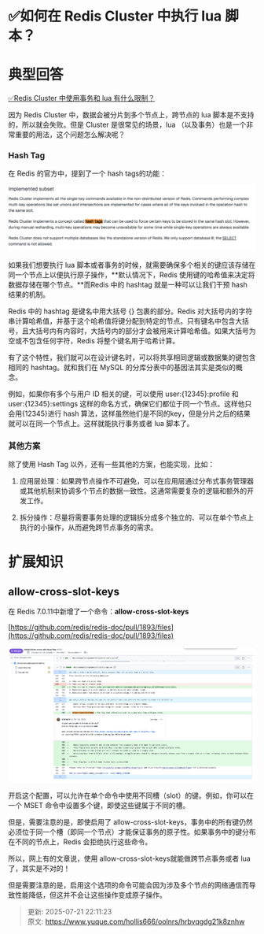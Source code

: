 # ✅如何在 Redis Cluster 中执行 lua 脚本？

# 典型回答
[✅Redis Cluster 中使用事务和 lua 有什么限制？](https://www.yuque.com/hollis666/oolnrs/zb66y7he56otikqs)



因为 Redis  Cluster 中，数据会被分片到多个节点上，跨节点的 lua 脚本是不支持的，所以就会失败。但是 Cluster 是很常见的场景，lua （以及事务）也是一个非常重要的用法，这个问题怎么解决呢？



### Hash Tag


在 Redis 的官方中，提到了一个 hash tags的功能：



![1716003544630-fb56821b-49a0-4f76-9fa6-88dd0d2fd617.png](./img/jc7MSUDziDC09qPc/1716003544630-fb56821b-49a0-4f76-9fa6-88dd0d2fd617-421757.png)



如果我们想要执行 lua 脚本或者事务的时候，就需要确保多个相关的键应该存储在同一个节点上以便执行原子操作，**默认情况下，Redis 使用键的哈希值来决定将数据存储在哪个节点。**而Redis 中的 hashtag 就是一种可以让我们干预 hash 结果的机制。



Redis 中的 hashtag 是键名中用大括号 {} 包裹的部分。Redis 对大括号内的字符串计算哈希值，并基于这个哈希值将键分配到特定的节点。只有键名中包含大括号，且大括号内有内容时，大括号内的部分才会被用来计算哈希值。如果大括号为空或不包含任何字符，Redis 将整个键名用于哈希计算。



有了这个特性，我们就可以在设计键名时，可以将共享相同逻辑或数据集的键包含相同的 hashtag。就和我们在 MySQL 的分库分表中的基因法其实是类似的概念。



例如，如果你有多个与用户 ID 相关的键，可以使用 user:{12345}:profile 和 user:{12345}:settings 这样的命名方式，确保它们都位于同一个节点。这样他只会用{12345}进行 hash 算法，这样虽然他们是不同的key，但是分片之后的结果就可以在同一个节点上。这样就能执行事务或者 lua 脚本了。



### 其他方案


除了使用 Hash Tag 以外，还有一些其他的方案，也能实现，比如：



1. 应用层处理：如果跨节点操作不可避免，可以在应用层通过分布式事务管理器或其他机制来协调多个节点的数据一致性。这通常需要复杂的逻辑和额外的开发工作。



2. 拆分操作：尽量将需要事务处理的逻辑拆分成多个独立的、可以在单个节点上执行的小操作，从而避免跨节点事务的需求。

# 扩展知识


## **<font style="color:rgb(13, 13, 13);">allow-cross-slot-keys</font>**


在 Redis 7.0.11中新增了一个命令：**<font style="color:rgb(13, 13, 13);">allow-cross-slot-keys</font>**

**<font style="color:rgb(13, 13, 13);"></font>**

[https://github.com/redis/redis-doc/pull/1893/files](https://github.com/redis/redis-doc/pull/1893/files)

![1716004303668-9a615f5f-5029-49eb-9c59-fc9fef2eea3e.png](./img/jc7MSUDziDC09qPc/1716004303668-9a615f5f-5029-49eb-9c59-fc9fef2eea3e-029843.png)



开启这个配置，可以允许在单个命令中使用不同槽（slot）的键。例如，你可以在一个 MSET 命令中设置多个键，即使这些键属于不同的槽。



但是，需要注意的是，即使启用了 allow-cross-slot-keys，事务中的所有键仍然必须位于同一个槽（即同一个节点）才能保证事务的原子性。如果事务中的键分布在不同的节点上，Redis 会拒绝执行这些命令。



所以，网上有的文章说，使用 allow-cross-slot-keys就能做跨节点事务或者 lua 了，其实是不对的！



但是需要注意的是，启用这个选项的命令可能会因为涉及多个节点的网络通信而导致性能降低，但这并不会让这些操作变成原子操作。









> 更新: 2025-07-21 22:11:23  
> 原文: <https://www.yuque.com/hollis666/oolnrs/hrbvqgdg21k8znhw>